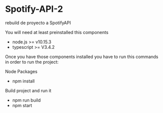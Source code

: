 # Spotify-API-2

rebuild de proyecto a SpotifyAPI

You will need at least preinstalled this components
- node.js >= v10.15.3
- typescript >= V3.4.2

Once you have those components installed you have to run this commands in order to run the project:

Node Packages

- npm install

Build project and run it

- npm run build
- npm start
